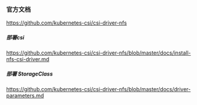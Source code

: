 ### 官方文档
https://github.com/kubernetes-csi/csi-driver-nfs

##### 部署csi
https://github.com/kubernetes-csi/csi-driver-nfs/blob/master/docs/install-nfs-csi-driver.md

##### 部署 StorageClass
https://github.com/kubernetes-csi/csi-driver-nfs/blob/master/docs/driver-parameters.md
